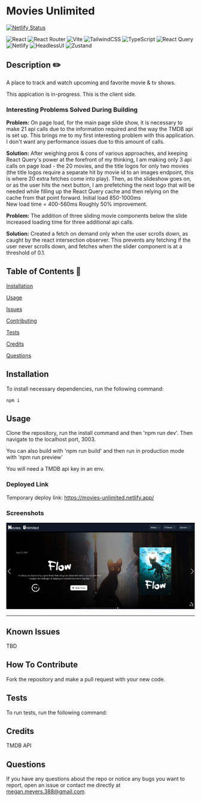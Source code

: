 # Movies Unlimited 
  
   [![Netlify Status](https://api.netlify.com/api/v1/badges/9c66e920-e237-40bc-84b0-e0502edf30a6/deploy-status)](https://app.netlify.com/sites/movies-unlimited/deploys)

   ![React](https://img.shields.io/badge/react-%2320232a.svg?style=for-the-badge&logo=react&logoColor=%2361DAFB) ![React Router](https://img.shields.io/badge/React_Router-CA4245?style=for-the-badge&logo=react-router&logoColor=white) ![Vite](https://img.shields.io/badge/vite-%23646CFF.svg?style=for-the-badge&logo=vite&logoColor=white) ![TailwindCSS](https://img.shields.io/badge/tailwindcss-%2338B2AC.svg?style=for-the-badge&logo=tailwind-css&logoColor=white) ![TypeScript](https://img.shields.io/badge/typescript-%23007ACC.svg?style=for-the-badge&logo=typescript&logoColor=white) ![React Query](https://img.shields.io/badge/-React%20Query-FF4154?style=for-the-badge&logo=react%20query&logoColor=white) ![Netlify](https://img.shields.io/badge/Netlify-00C7B7?style=for-the-badge&logo=netlify&logoColor=white) ![HeadlessUI](https://img.shields.io/badge/Headless%20UI-66E3FF.svg?style=for-the-badge&logo=Headless-UI&logoColor=black) ![Zustand](https://img.shields.io/badge/react%20zustand-%2320232a.svg?style=for-the-badge&logo=react&logoColor=%2361DAFB)
  
  ## Description  ✏️
  
  A place to track and watch upcoming and favorite movie & tv shows.

  This appication is in-progress. This is the client side. 

  ### Interesting Problems Solved During Building

  **Problem:** On page load, for the main page slide show, it is necessary to make 21 api calls due to the information required and the way the TMDB api is set up. This brings me to my first interesting problem with this application. I don't want any performance issues due to this amount of calls.  

  **Solution:** After weighing pros & cons of various approaches, and keeping React Query's power at the forefront of my thinking, I am making only 3 api calls on page load - the 20 movies, and the title logos for only two movies (the title logos require a separate hit by movie id to an images endpoint, this is where 20 extra fetches come into play). Then, as the slideshow goes on, or as the user hits the next button, I am prefetching the next logo that will be needed while filling up the React Query cache and then relying on the cache from that point forward. 
  Initial load  850-1000ms  
  New load time = 400-560ms  Roughly 50% improvement. 

  **Problem:** The addition of three sliding movie components below the slide increased loading time for three additional api calls. 

  **Solution:** Created a fetch on demand only when the user scrolls down, as caught by the react intersection observer. This prevents any fetching if the user never scrolls down, and fetches when the slider component is at a threshold of 0.1. 

  ## Table of Contents 📖
  
  [Installation](#installation)

  [Usage](#usage)

  

  [Issues](#known-issues)

  [Contributing](#how-to-contribute)

  [Tests](#tests) 

  [Credits](#credits)

  [Questions](#questions)
  
  ## Installation 
  
  To install necessary dependencies, run the following command:
  
  ```
  npm i
  ```
  
  ## Usage 
  
  Clone the repository, run the install command and then 'npm run dev'. Then navigate to the localhost port, 3003.

  You can also build with 'npm run build' and then run in production mode with 'npm run preview'

  You will need a TMDB api key in an env.

  ### Deployed Link
  Temporary deploy link: https://movies-unlimited.netlify.app/  

### Screenshots
![movies-unlimited](src/assets/images/movies-unlimited.png)



______________________________________________________________________________________



## Known Issues 
TBD

## How To Contribute 
  
Fork the repository and make a pull request with your new code.
  
## Tests 
  
To run tests, run the following command:
  


## Credits 
TMDB API

 ## Questions 
  
 If you have any questions about the repo or notice any bugs you want to report, open an issue or contact me directly at megan.meyers.388@gmail.com. 
  
  